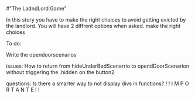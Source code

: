 #"The LadndLord Game"


 In this story you have to make the right choices to avoid getting
evicted by the landlord. You will have 2 diffrent options when asked. make the right choices



To do:

Write the opendoorscenarios


issues:
How to return from hideUnderBedScenarrio to opendDoorScenarion without triggering the .hidden on the button2


questions:
Is there a smarter way to not display divs in functions?    ! ! I M P O R T A N T E ! !